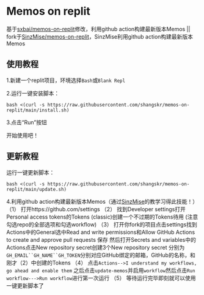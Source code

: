 # Memos on replit
基于[sxbai/memos-on-replit](https://github.com/sxbai/memos-on-replit)修改，利用github action构建最新版本Memos ||
fork于[SinzMise/memos-on-replit](https://github.com/SinzMise/memos-on-replit)，SinzMise利用github action构建最新版本Memos

## 使用教程
1.新建一个replit项目，环境选择`Bash`或`Blank Repl`

2.运行一键安装脚本：
```
bash <(curl -s https://raw.githubusercontent.com/shangskr/memos-on-replit/main/install.sh)
```
3.点击“Run”按钮

开始使用吧！

## 更新教程
运行一键更新脚本：
```
bash <(curl -s https://raw.githubusercontent.com/shangskr/memos-on-replit/main/update.sh)
```
4.利用github action构建最新版本Memos（通过[SinzMise](https://github.com/SinzMise/memos-on-replit)的教学习得此技能！）
 （1） 打开https://github.com/settings
 （2） 找到Developer settings打开Personal access tokens的Tokens (classic)创建一个不过期的Tokens待用 
       (注意勾选repo的全部选项和勾选workflow)
 （3） 打开你fork的项目点击settings找到Actions中的General选中Read and write permissions和Allow GitHub Actions to create and approve pull requests
保存
       然后打开Secrets and variables中的Actions点击New repository secret创建3个New repository secret
       分别为`GH_EMAIL``GH_NAME``GH_TOKEN`分别对应GitHub绑定的邮箱，GitHub的名称，和刚才（2）中创建的Tokens
 （4） 点击`Actions-->I understand my workflows, go ahead and enable them`
       之后点击`update-memos`并启用`workflow`然后点击`Run workflow--->Run workflow`进行第一次运行
 （5） 等待运行完毕即刻就可以使用一键更新脚本了
